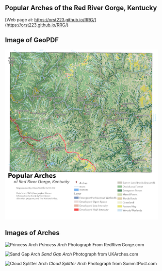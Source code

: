 


## Popular Arches of the Red River Gorge, Kentucky 
[Web page at: https://orst223.github.io/RRG/](https://orst223.github.io/RRG/) 

## Image of GeoPDF
![Image of GeoPDF](basemap/RRG.jpg)

## Images of Arches 

![Princess Arch](https://toredrivergorge.files.wordpress.com/2011/03/princess-arch-3.jpg)
*Princess Arch* Photograph From RedRiverGorge.com

![Sand Gap Arch](https://lh3.googleusercontent.com/proxy/ycjBru_EAPZZVmx60BGf6d8M5aDdH0pWcV96tk9bdnCKfU8q32ElOrml0AkZ9ri_oePKJesyrRumnVeaLQNIPG0c7ys-oKPKOVmNYWNL4tx5dLQ-KbAImiESImwrueoZZx-a)
*Sand Gap Arch* Photograph from UKArches.com

![Cloud Splitter Arch](https://sp-images.summitpost.org/940419.JPG?auto=format&fit=max&ixlib=php-2.1.1&q=35&w=500&s=15ef757bab2fe5bccc1f583589442e0d)
*Cloud Splitter Arch* Photograph from SummitPost.com